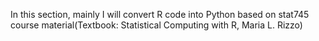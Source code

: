 In this section, mainly I will convert R code into Python based on stat745 course material(Textbook: Statistical Computing with R, Maria L. Rizzo)
